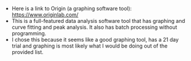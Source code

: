 - Here is a link to Origin (a graphing software tool): https://www.originlab.com/
- This is a full-featured data analysis software tool that has graphing and curve fitting and peak analysis. It also has batch processing without programming.
- I chose this because it seems like a good graphing tool, has a 21 day trial and graphing is most likely what I would be doing out of the provided list.
